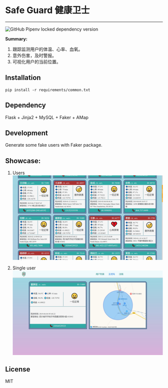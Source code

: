 # Safe Guard 健康卫士

---------

![GitHub Pipenv locked dependency version](https://img.shields.io/github/pipenv/locked/dependency-version/metabolize/rq-dashboard-on-heroku/flask?style=plastic)

**Summary:**   
1. 跟踪监测用户的体温、心率、血氧。
2. 意外伤害，及时警报。
3. 可视化用户的当前位置。

## Installation
```angular2html
pip install -r requirements/common.txt
```

## Dependency
Flask + Jinja2 + MySQL + Faker + AMap

## Development
Generate some fake users with Faker package.

## Showcase:
1. Users ![Users](test/Users.jpg)

2. Single user ![Single user](test/SingleUser.jpg)

## License
MIT
